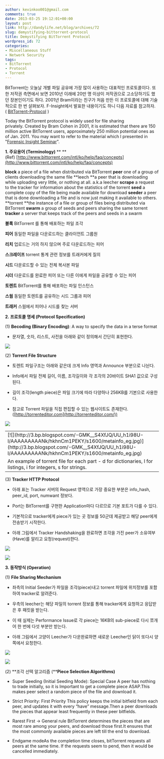 ```yaml
---
author: kevinkoo001@gmail.com
comments: true
date: 2013-03-25 19:12:01+00:00
layout: post
link: http://dandylife.net/blog/archives/72
slug: demystifying-bittorrent-protocol
title: Demystifying BitTorrent Protocol
wordpress_id: 72
categories:
- Miscellaneous Stuff
- Network Security
tags:
- BitTorrent
- Protocol
- Torrent
---
```


BitTorrent는 오늘날 개별 파일 공유에 가장 많이 사용하는 대표적인 프로토콜이다. 또한 저작권 측면에서 보면 2010년 이래에 20만 명 이상이 저작권으로 고소당하기도 했던 장본인이기도 하다. 2001년 Bram이라는 친구가 처음 만든 이 프로토콜에 대해 기술적으로 한 번 살펴보자. F-Insight에서 발표한 내용이기도 하니 다음 자료를 참고하자.( [BitTorrent-Protocol](http://dandylife.net/blog/wp-content/uploads/2013/07/BitTorrent-Protocol.pdf) )

Today the BitTorrent protocol is widely used for file sharing privately. Created by Bram Cohen in 2001, it is estimated that there are 150 million active BitTorrent users, approximately 250 million potential ones as of Jan. 2011. You may want to refer to the material which I presented in "[Forensic Insight Seminar](http://forensicinsight.org/)".

**1. 주요용어 (Terminology)**
**
**(Ref) [http://www.bittorrent.com/intl/ko/help/faq/concepts](http://www.bittorrent.com/intl/ko/help/faq/concepts)

**block** a piece of a file when distributed via BitTorrent
**peer** one of a group of clients downloading the same file
**leech **a peer that is downloading while uploading very little, or nothing at all. a.k.a leecher
**scrape** a request to the tracker for information about the statistics of the torrent
**seed** a complete copy of the file being made available for download
**seeder** a peer that is done downloading a file and is now just making it available to others.
**torrent **the instance of a file or group of files being distributed via BitTorrent
**swarm** a group of seeds and peers sharing the same torrent
**tracker** a server that keeps track of the peers and seeds in a swarm


**블록** BitTorrent 를 통해 배포하는 파일 조각




**피어** 동일한 파일을 다운로드하는 클라이언트 그룹원




**리치** 업로드는 거의 하지 않으며 주로 다운로드하는 피어




**스크레이프** torrent 통계 관련 정보를 트래커에게 질의




**시드** 다운로드할 수 있는 전체 복사본 파일




**시더** 다운로드를 완료한 피어 또는 다른 이에게 파일을 공유할 수 있는 피어




**토렌트** BitTorrent를 통해 배포하는 파일 인스턴스




**스웜** 동일한 토렌트를 공유하는 시드 그룹과 피어




**트래커** 스웜에서 피어나 시드를 찾는 서버










**2. 프로토콜 명세 (Protocol Specification)**







(1) **Becoding (Binary Encoding)**: A way to specify the data in a terse format








	
  * 문자열, 숫자, 리스트, 사전을 아래와 같이 정의해서 간단히 표현한다.










[![](http://1.bp.blogspot.com/-hhywGIOWrfs/UU_hynrg3oI/AAAAAAAAAM8/7HuWyJuVDB4/s1600/bencoding.jpg)](http://1.bp.blogspot.com/-hhywGIOWrfs/UU_hynrg3oI/AAAAAAAAAM8/7HuWyJuVDB4/s1600/bencoding.jpg)


(2) **Torrent File Structure**






	
  * 토렌트 파일구조는 아래와 같은데 크게 Info 영역과 Announce 부분으로 나뉜다.

	
  * Info에서 파일 전체 길이, 이름, 조각길이와 각 조각의 20바이트 SHA1 값으로 구성된다.

	
  * 길이 조각(length piece)은 파일 크기에 따라 다양하나 256KB를 기본으로 사용한다.

	
  * 참고로 Torrent 파일을 직접 편집할 수 있는 웹사이트도 존재한다. ([http://torrenteditor.com](http://torrenteditor.com/))







[![](http://3.bp.blogspot.com/-ZVxKbsKz-fo/UU_h1D6Ho7I/AAAAAAAAANQ/Mv-yaZncxYI/s1600/metainfo.jpg)](http://3.bp.blogspot.com/-ZVxKbsKz-fo/UU_h1D6Ho7I/AAAAAAAAANQ/Mv-yaZncxYI/s1600/metainfo.jpg)





<table cellpadding="0" align="center" cellspacing="0" >
<tbody >
<tr >

<td >[![](http://3.bp.blogspot.com/-GMK__S4XfJQ/UU_h1i98U-I/AAAAAAAAANk/hkhnCm1PEKY/s1600/metainfo_eg.jpg)](http://3.bp.blogspot.com/-GMK__S4XfJQ/UU_h1i98U-I/AAAAAAAAANk/hkhnCm1PEKY/s1600/metainfo_eg.jpg)
</td>
</tr>
<tr >

<td >An example of torrent file for each part - d for dictionaries, l for listings, i for integers, s for strings.
</td>
</tr>
</tbody>
</table>





(3) **Tracker HTTP Protocol**








	
  * 아래 표는 Tracker 서버의 Request 영역으로 가장 중요한 부분은 info_hash, peer_id, port, numwant 정보다.

	
  * Port는 BitTorrent를 구현한 Application마다 다르므로 기본 포트가 다를 수 있다.

	
  * 기본적으로 tracker에게 piece가 있는 곳 정보를 50군데 제공받고 해당 peer에게 전송받기 시작한다.

	
  * 아래 그림에서 Tracker Handshaking을 완료하면 조각을 가진 peer가 소유여부(Have)를 알리고 요청(request)한다.







[![](http://4.bp.blogspot.com/-Oquw850FdR4/UU_h1zpBAiI/AAAAAAAAANw/an522JyxU4o/s1600/tracker_req.jpg)](http://4.bp.blogspot.com/-Oquw850FdR4/UU_h1zpBAiI/AAAAAAAAANw/an522JyxU4o/s1600/tracker_req.jpg)







[![](http://3.bp.blogspot.com/-NoCmp08RlvY/UU_h2DO51bI/AAAAAAAAAN0/DQlLFdwHwq8/s1600/tracker_req_resp.jpg)](http://3.bp.blogspot.com/-NoCmp08RlvY/UU_h2DO51bI/AAAAAAAAAN0/DQlLFdwHwq8/s1600/tracker_req_resp.jpg)










**3. 동작방식 (Operation)**







(1) **File Sharing Mechanism**








	
  * 좌측의 Initial Seeder가 파일을 조각(piece)내고 torrent 파일에 위치정보를 포함하여 tracker로 알려준다.

	
  * 우측의 leecher는 해당 파일의 torrent 정보를 통해 tracker에게 요청하고 응답받은 후 패킷을 받는다.

	
  * 이 때 실제는 Performance Issue로 각 piece는 16KB의 sub-piece로 다시 쪼개어 한 번에 다섯 부분만 받는다.

	
  * 아래 그림에서 고양이 Leecher가 다운완료하면 새로운 Leecher인 닭이 또다시 양쪽에서 요청한다.







[![](http://1.bp.blogspot.com/-JfeWIGSv0yo/UU_h1PbyxVI/AAAAAAAAANM/3dioLtaHgWk/s1600/file_sharing_mechanism.jpg)](http://1.bp.blogspot.com/-JfeWIGSv0yo/UU_h1PbyxVI/AAAAAAAAANM/3dioLtaHgWk/s1600/file_sharing_mechanism.jpg)







[![](http://2.bp.blogspot.com/-Y-ujX6g9kOM/UU_h1LnFXwI/AAAAAAAAANU/1yawgZCA-7s/s1600/file_sharing_mechanism2.jpg)](http://2.bp.blogspot.com/-Y-ujX6g9kOM/UU_h1LnFXwI/AAAAAAAAANU/1yawgZCA-7s/s1600/file_sharing_mechanism2.jpg)







(2) **조각 선택 알고리즘 (****Piece Selection Algorithms)**








	
  * Super Seeding (Initial Seeding Mode): Special Case
A peer has nothing to trade initially, so it is Important to get a complete piece ASAP.This makes peer select a random piece of the file and download it.

	
  * Strict Priority: First Priority
This policy keeps the initial bitfield from each peer, and updates it with every “have” message.Then a peer downloads the pieces that appear least frequently in these peer bitfields.

	
  * Rarest First → General rule
BitTorrent determines the pieces that are most rare among your peers, and download those first.It ensures that the most commonly available pieces are left till the end to download.

	
  * Endgame modeAs the completion time closes, bitTorrent requests all peers at the same time.
If the requests seem to pend, then it would be cancelled immediately.



